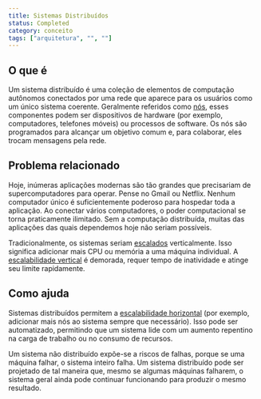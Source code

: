 ```yaml
---
title: Sistemas Distribuídos
status: Completed
category: conceito
tags: ["arquitetura", "", ""]
---
```


## O que é

Um sistema distribuído é uma coleção de elementos de computação autônomos conectados por uma rede que aparece para os usuários como um único sistema coerente. Geralmente referidos como [nós](/pt-br/nodes/), esses componentes podem ser dispositivos de hardware (por exemplo, computadores, telefones móveis) ou processos de software. Os nós são programados para alcançar um objetivo comum e, para colaborar, eles trocam mensagens pela rede.

## Problema relacionado     

Hoje, inúmeras aplicações modernas são tão grandes que precisariam de supercomputadores para operar. Pense no Gmail ou Netflix. Nenhum computador único é suficientemente poderoso para hospedar toda a aplicação. Ao conectar vários computadores, o poder computacional se torna praticamente ilimitado. Sem a computação distribuída, muitas das aplicações das quais dependemos hoje não seriam possíveis.

Tradicionalmente, os sistemas seriam [escalados](/pt-br/scalability) verticalmente. Isso significa adicionar mais CPU ou memória a uma máquina individual. A [escalabilidade vertical](/pt-br/vertical-scaling/) é demorada, requer tempo de inatividade e atinge seu limite rapidamente.

## Como ajuda

Sistemas distribuídos permitem a [escalabilidade horizontal](/horizontal-scaling/) (por exemplo, adicionar mais nós ao sistema sempre que necessário). Isso pode ser automatizado, permitindo que um sistema lide com um aumento repentino na carga de trabalho ou no consumo de recursos.

Um sistema não distribuído expõe-se a riscos de falhas, porque se uma máquina falhar, o sistema inteiro falha. Um sistema distribuído pode ser projetado de tal maneira que, mesmo se algumas máquinas falharem, o sistema geral ainda pode continuar funcionando para produzir o mesmo resultado.
